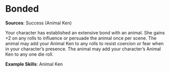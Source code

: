 # Bonded
**Sources**: Success (Animal Ken)

Your character has established an extensive bond with an
animal. She gains +2 on any rolls to influence or persuade the
animal once per scene. The animal may add your Animal Ken
to any rolls to resist coercion or fear when in your character’s
presence. The animal may add your character’s Animal Ken
to any one die roll.

**Example Skills**: Animal Ken
